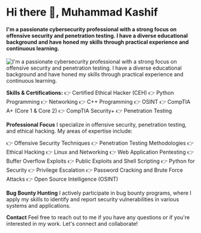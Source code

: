 
# Hi there 👋, Muhammad Kashif
#### I'm a passionate cybersecurity professional with a strong focus on offensive security and penetration testing. I have a diverse educational background and have honed my skills through practical experience and continuous learning.
![I'm a passionate cybersecurity professional with a strong focus on offensive security and penetration testing. I have a diverse educational background and have honed my skills through practical experience and continuous learning.](https://media.licdn.com/dms/image/D4E16AQH1U4cC-tCkBw/profile-displaybackgroundimage-shrink_350_1400/0/1702915229082?e=1727308800&v=beta&t=0m2eDP5Y1DZMBKmvkDV_Xuw1ZIbDJpjvAvSCxzuEz6U)


**Skills & Certifications:**
👉 Certified Ethical Hacker (CEH) 
👉 Python Programming 
👉 Networking 
👉 C++ Programming 
👉 OSINT 
👉 CompTIA A+ (Core 1 & Core 2) 
👉 CompTIA Security+ 
👉 Penetration Testing

**Professional Focus**
I specialize in offensive security, penetration testing, and ethical hacking. My areas of expertise include:

👉 Offensive Security Techniques
👉 Penetration Testing Methodologies
👉 Ethical Hacking
👉 Linux and Networking
👉 Web Application Pentesting
👉 Buffer Overflow Exploits
👉 Public Exploits and Shell Scripting
👉 Python for Security
👉 Privilege Escalation
👉 Password Cracking and Brute Force Attacks
👉 Open Source Intelligence (OSINT)

**Bug Bounty Hunting**
I actively participate in bug bounty programs, where I apply my skills to identify and report security vulnerabilities in various systems and applications.



**Contact**
Feel free to reach out to me if you have any questions or if you're interested in my work. Let's connect and collaborate!

